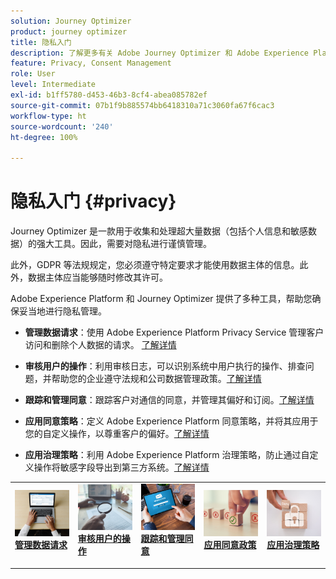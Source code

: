 ```yaml
---
solution: Journey Optimizer
product: journey optimizer
title: 隐私入门
description: 了解更多有关 Adobe Journey Optimizer 和 Adobe Experience Platform 隐私的信息。
feature: Privacy, Consent Management
role: User
level: Intermediate
exl-id: b1ff5780-d453-46b3-8cf4-abea085782ef
source-git-commit: 07b1f9b885574bb6418310a71c3060fa67f6cac3
workflow-type: ht
source-wordcount: '240'
ht-degree: 100%

---
```


# 隐私入门 {#privacy}

Journey Optimizer 是一款用于收集和处理超大量数据（包括个人信息和敏感数据）的强大工具。因此，需要对隐私进行谨慎管理。

此外，GDPR 等法规规定，您必须遵守特定要求才能使用数据主体的信息。此外，数据主体应当能够随时修改其许可。

Adobe Experience Platform 和 Journey Optimizer 提供了多种工具，帮助您确保妥当地进行隐私管理。

* **管理数据请求**：使用 Adobe Experience Platform Privacy Service 管理客户访问和删除个人数据的请求。 [了解详情](requests.md)

* **审核用户的操作**：利用审核日志，可以识别系统中用户执行的操作、排查问题，并帮助您的企业遵守法规和公司数据管理政策。[了解详情](audit-logs.md)

* **跟踪和管理同意**：跟踪客户对通信的同意，并管理其偏好和订阅。[了解详情](opt-out.md)

* **应用同意策略**：定义 Adobe Experience Platform 同意策略，并将其应用于您的自定义操作，以尊重客户的偏好。[了解详情](../action/consent.md)

* **应用治理策略**：利用 Adobe Experience Platform 治理策略，防止通过自定义操作将敏感字段导出到第三方系统。[了解详情](../action/action-privacy.md)

<table style="table-layout:fixed"><tr style="border: 0;">
<td>
<a href="requests.md">
<img alt="潜在客户" src="../assets/do-not-localize/privacy-request.jpeg">
</a>
<div><a href="requests.md"><strong>管理数据请求</strong>
</div>
<p>
</td>
<td>
<a href="audit-logs.md">
<img alt="不频繁" src="../assets/do-not-localize/privacy-audit.jpeg">
</a>
<div>
<a href="audit-logs.md"><strong>审核用户的操作</strong></a>
</div>
<p></td>
<td>
<a href="opt-out.md">
<img alt="验证" src="../assets/do-not-localize/privacy-track-consent.jpeg">
</a>
<div>
<a href="opt-out.md"><strong>跟踪和管理同意</strong></a>
</div>
<p>
</td>
<td>
<a href="../action/consent.md">
<img alt="验证" src="../assets/do-not-localize/privacy-consent-policies.jpeg">
</a>
<div>
<a href="../action/consent.md"><strong>应用同意政策</strong></a>
</div>
<p>
</td>
<td>
<a href="../action/action-privacy.md">
<img alt="验证" src="../assets/do-not-localize/privacy-governance.jpeg">
</a>
<div>
<a href="../action/action-privacy.md"><strong>应用治理策略</strong></a>
</div>
<p>
</td>
</tr></table>
